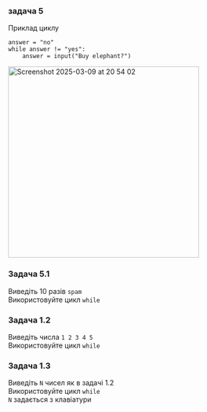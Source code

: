### задача 5

Приклад циклу
   
    answer = "no"
    while answer != "yes":
        answer = input("Buy elephant?")

<img width="389" alt="Screenshot 2025-03-09 at 20 54 02" src="https://github.com/user-attachments/assets/f874a337-a58e-4c6e-9580-1128ef15bb37" />

### Задача 5.1
Виведіть 10 разів `spam`  
Використовуйте цикл `while`  

### Задача 1.2
Виведіть числа `1 2 3 4 5`  
Використовуйте цикл `while`  

### Задача 1.3
Виведіть `N` чисел як в задачі 1.2  
Використовуйте цикл `while`  
`N` задається з клавіатури  
